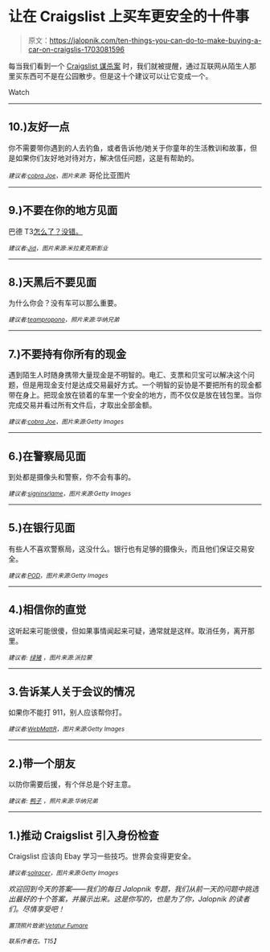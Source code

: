 # 让在 Craigslist 上买车更安全的十件事

> 原文：<https://jalopnik.com/ten-things-you-can-do-to-make-buying-a-car-on-craigslis-1703081596>

每当我们看到一个 [Craigslist 谋杀案](http://jalopnik.com/police-man-charged-with-murder-of-student-killed-him-o-1702804264) 时，我们就被提醒，通过互联网从陌生人那里买东西可不是在公园散步。但是这十个建议可以让它变成一个。

Watch

* * *

## 10.)友好一点

你不需要带你遇到的人去钓鱼，或者告诉他/她关于你童年的生活教训和故事，但是如果你们友好地对待对方，解决信任问题，这是有帮助的。

*<small>建议者:</small>*[*<small>cobra Joe</small>*](http://jalopnik.com/i-have-another-one-that-no-one-else-has-brought-up-tre-1702871666)<small>，*图片来源:*</small> 哥伦比亚图片

* * *

## 9.)不要在你的地方见面

巴德 T3[怎么了？没错。](https://www.youtube.com/watch?v=QsaG8rJGlyQ)

*<small>建议者:</small>*[*<small>Jid</small>*](http://jalopnik.com/i-d-also-suggest-doing-the-following-1-bring-someone-1702852098)<small>，*图片来源:米拉麦克斯影业*</small>

* * *

## 8.)天黑后不要见面

为什么你会？没有车可以那么重要。

*<small>建议者:</small>*[*<small>teampropono</small>*](http://jalopnik.com/here-s-rule-1-never-meet-after-dark-rule-2-if-the-1702937194)<small>，*照片来源:华纳兄弟*</small>

* * *

## 7.)不要持有你所有的现金

遇到陌生人时随身携带大量现金是不明智的。电汇、支票和贝宝可以解决这个问题，但是用现金支付是达成交易最好方式。一个明智的妥协是不要把所有的现金都带在身上。把现金放在锁着的车里一个安全的地方，而不仅仅是放在钱包里。当你完成交易并看过所有文件后，才取出全部金额。

*<small>建议者:</small>*[*<small>cobra Joe</small>*](http://jalopnik.com/one-trick-i-ve-used-don-t-deal-in-cash-a-few-times-w-1702832033)<small>，*图片来源:Getty Images*</small>

* * *

## 6.)在警察局见面

到处都是摄像头和警察，你不会有事的。

*<small>建议者:</small>*[*<small>signinsrlame</small>*](http://jalopnik.com/meet-in-the-parking-lot-of-the-local-police-station-and-1702823618)<small>，*图片来源:Getty Images*</small>

* * *

## 5.)在银行见面

有些人不喜欢警察局，这没什么。银行也有足够的摄像头，而且他们保证交易安全。

*<small>建议者:</small>*[*<small>POD</small>*](http://jalopnik.com/meet-at-the-bank-1702824252)<small>，*图片来源:Getty Images*</small>

* * *

## 4.)相信你的直觉

这听起来可能很傻，但如果事情闻起来可疑，通常就是这样。取消任务，离开那里。

*<small>建议者:</small>* [*<small>绿猪</small>*](http://jalopnik.com/1-trust-your-gut-if-the-hair-on-the-back-of-your-neck-1702832896) <small>，*图片来源:派拉蒙*</small>

* * *

## 3.告诉某人关于会议的情况

如果你不能打 911，别人应该帮你打。

*<small>建议者:</small>*[*<small>WebMattR</small>*](http://jalopnik.com/i-ve-bought-a-majority-of-my-vehicles-both-pp-and-deal-1702972256)<small>，*图片来源:Getty Images*</small>

* * *

## 2.)带一个朋友

以防你需要后援，有个伴总是个好主意。

*<small>建议者:</small>* [*<small>鸭子</small>*](http://jalopnik.com/1-meet-at-a-police-station-2-if-legally-aloud-to-and-1702826089) <small>，*照片来源:华纳兄弟*</small>

* * *

## 1.)推动 Craigslist 引入身份检查

Craigslist 应该向 Ebay 学习一些技巧。世界会变得更安全。

*<small>建议者:</small>*[*<small>solracer</small>*](http://jalopnik.com/imho-craiglist-needs-to-go-to-an-ebay-like-system-where-1703026189)<small>，*图片来源:Getty Images*</small>

*欢迎回到今天的答案——我们的每日 Jalopnik 专题，我们从前一天的问题中挑选出最好的十个答案，并展示出来。这是你写的，也是为了你，Jalopnik 的读者们。尽情享受吧！*

*<small>置顶照片致谢:</small>*[*<small>Vetatur Fumare</small>*](https://www.flickr.com/photos/10047629@N04/14054180124/in/photolist-npVm7q-dS4Nps-9Lqgm4-5467w5-bwj3R8-aiQuQh-7z41oT-afUB7x-8yDJ5x-pzfg1R-aW3nGR-e73Y3W-9Eg1jD-5uNJBa-bxU4GH-7mmDoq-9vK269-a7vf3Q-9vJYGN-7uAukf-ne3fCy-7JzpSi-pUtxYc-bwj3zR-5466qU-71daM3-cT1wyf-8PewZF-dRYbre-cMtNoy-d929cS-7h3v1x-oCmmg2-dnAKZr-bph7FP-7HsX78-5HCFr5-eWwPAB-9vK1zy-7psjRc-7mAfks-7hpcz7-7mAgwd-dRYcpB-7ANdkm-CNXXa-8PhCq7-dRY1aZ-6A1eaz-7tsnLH)

<small>*联系作者在*</small>[<small></small>](mailto:mate@jalopnik.com)*<small>*。*T15】</small>*